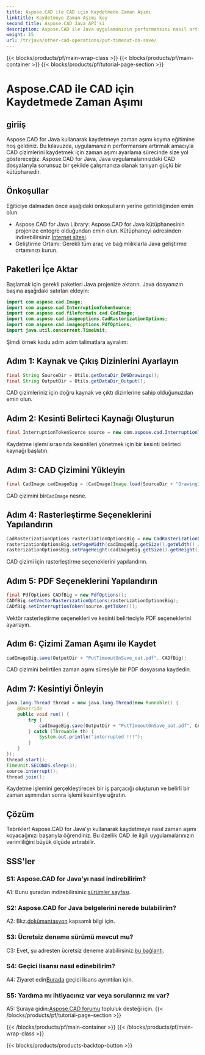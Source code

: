 ```yaml
---
title: Aspose.CAD ile CAD için Kaydetmede Zaman Aşımı
linktitle: Kaydetmeye Zaman Aşımı koy
second_title: Aspose.CAD Java API'si
description: Aspose.CAD ile Java uygulamanızın performansını nasıl artıracağınızı öğrenin. CAD çizimleri için kaydetme işlemine zaman aşımı koyun. Adım adım kılavuzumuzu takip edin.
weight: 15
url: /tr/java/other-cad-operations/put-timeout-on-save/
---
```


{{< blocks/products/pf/main-wrap-class >}}
{{< blocks/products/pf/main-container >}}
{{< blocks/products/pf/tutorial-page-section >}}

# Aspose.CAD ile CAD için Kaydetmede Zaman Aşımı

## giriiş

Aspose.CAD for Java kullanarak kaydetmeye zaman aşımı koyma eğitimine hoş geldiniz. Bu kılavuzda, uygulamanızın performansını artırmak amacıyla CAD çizimlerini kaydetmek için zaman aşımı ayarlama sürecinde size yol göstereceğiz. Aspose.CAD for Java, Java uygulamalarınızdaki CAD dosyalarıyla sorunsuz bir şekilde çalışmanıza olanak tanıyan güçlü bir kütüphanedir.

## Önkoşullar

Eğiticiye dalmadan önce aşağıdaki önkoşulların yerine getirildiğinden emin olun:
-  Aspose.CAD for Java Library: Aspose.CAD for Java kütüphanesinin projenize entegre olduğundan emin olun. Kütüphaneyi adresinden indirebilirsiniz.[İnternet sitesi](https://releases.aspose.com/cad/java/).
- Geliştirme Ortamı: Gerekli tüm araç ve bağımlılıklarla Java geliştirme ortamınızı kurun.

## Paketleri İçe Aktar

Başlamak için gerekli paketleri Java projenize aktarın. Java dosyanızın başına aşağıdaki satırları ekleyin:

```java
import com.aspose.cad.Image;
import com.aspose.cad.InterruptionTokenSource;
import com.aspose.cad.fileformats.cad.CadImage;
import com.aspose.cad.imageoptions.CadRasterizationOptions;
import com.aspose.cad.imageoptions.PdfOptions;
import java.util.concurrent.TimeUnit;
```

Şimdi örnek kodu adım adım talimatlara ayıralım:

## Adım 1: Kaynak ve Çıkış Dizinlerini Ayarlayın

```java
final String SourceDir = Utils.getDataDir_DWGDrawings();
final String OutputDir = Utils.getDataDir_Output();
```

CAD çizimleriniz için doğru kaynak ve çıktı dizinlerine sahip olduğunuzdan emin olun.

## Adım 2: Kesinti Belirteci Kaynağı Oluşturun

```java
final InterruptionTokenSource source = new com.aspose.cad.InterruptionTokenSource();
```

Kaydetme işlemi sırasında kesintileri yönetmek için bir kesinti belirteci kaynağı başlatın.

## Adım 3: CAD Çizimini Yükleyin

```java
final CadImage cadImageBig = (CadImage)Image.load(SourceDir + "Drawing11.dwg");
```

 CAD çizimini bir`CadImage` nesne.

## Adım 4: Rasterleştirme Seçeneklerini Yapılandırın

```java
CadRasterizationOptions rasterizationOptionsBig = new CadRasterizationOptions();
rasterizationOptionsBig.setPageWidth(cadImageBig.getSize().getWidth() / 2);
rasterizationOptionsBig.setPageHeight(cadImageBig.getSize().getHeight() / 2);
```

CAD çizimi için rasterleştirme seçeneklerini yapılandırın.

## Adım 5: PDF Seçeneklerini Yapılandırın

```java
final PdfOptions CADfBig = new PdfOptions();
CADfBig.setVectorRasterizationOptions(rasterizationOptionsBig);
CADfBig.setInterruptionToken(source.getToken());
```

Vektör rasterleştirme seçenekleri ve kesinti belirteciyle PDF seçeneklerini ayarlayın.

## Adım 6: Çizimi Zaman Aşımı ile Kaydet

```java
cadImageBig.save(OutputDir + "PutTimeoutOnSave_out.pdf", CADfBig);
```

CAD çizimini belirtilen zaman aşımı süresiyle bir PDF dosyasına kaydedin.

## Adım 7: Kesintiyi Önleyin

```java
java.lang.Thread thread = new java.lang.Thread(new Runnable() {
    @Override
    public void run() {
        try {
            cadImageBig.save(OutputDir + "PutTimeoutOnSave_out.pdf", CADfBig);
        } catch (Throwable th) {
            System.out.println("interrupted !!!");
        }
    }
});
thread.start();
TimeUnit.SECONDS.sleep(3);
source.interrupt();
thread.join();
```

Kaydetme işlemini gerçekleştirecek bir iş parçacığı oluşturun ve belirli bir zaman aşımından sonra işlemi kesintiye uğratın.

## Çözüm

Tebrikler! Aspose.CAD for Java'yı kullanarak kaydetmeye nasıl zaman aşımı koyacağınızı başarıyla öğrendiniz. Bu özellik CAD ile ilgili uygulamalarınızın verimliliğini büyük ölçüde artırabilir.

## SSS'ler

### S1: Aspose.CAD for Java'yı nasıl indirebilirim?

 A1: Bunu şuradan indirebilirsiniz:[sürümler sayfası](https://releases.aspose.com/cad/java/).

### S2: Aspose.CAD for Java belgelerini nerede bulabilirim?

 A2: Bkz.[dokümantasyon](https://reference.aspose.com/cad/java/) kapsamlı bilgi için.

### S3: Ücretsiz deneme sürümü mevcut mu?

C3: Evet, şu adresten ücretsiz deneme alabilirsiniz:[bu bağlantı](https://releases.aspose.com/).

### S4: Geçici lisansı nasıl edinebilirim?

 A4: Ziyaret edin[Burada](https://purchase.aspose.com/temporary-license/) geçici lisans ayrıntıları için.

### S5: Yardıma mı ihtiyacınız var veya sorularınız mı var?

 A5: Şuraya gidin:[Aspose.CAD forumu](https://forum.aspose.com/c/cad/19) topluluk desteği için.
{{< /blocks/products/pf/tutorial-page-section >}}

{{< /blocks/products/pf/main-container >}}
{{< /blocks/products/pf/main-wrap-class >}}

{{< blocks/products/products-backtop-button >}}
